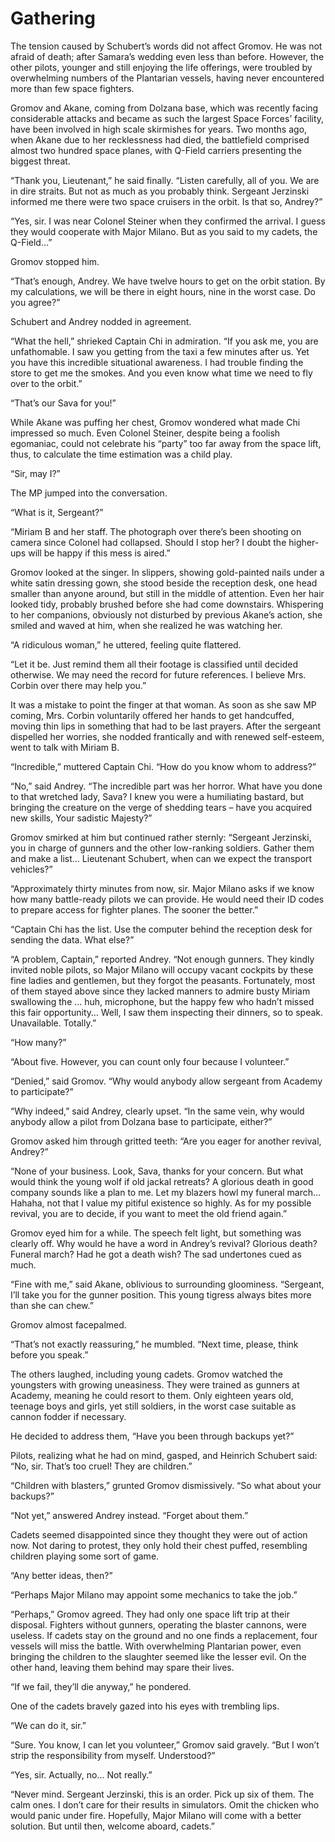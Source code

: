 # Gathering

The tension caused by Schubert’s words did not affect Gromov. He was not afraid of death; after Samara’s wedding even less than before. However, the other pilots, younger and still enjoying the life offerings, were troubled by overwhelming numbers of the Plantarian vessels, having never encountered more than few space fighters.

Gromov and Akane, coming from Dolzana base, which was recently facing considerable attacks and became as such the largest Space Forces’ facility, have been involved in high scale skirmishes for years. Two months ago, when Akane due to her recklessness had died, the battlefield comprised almost two hundred space planes, with Q-Field carriers presenting the biggest threat.

“Thank you, Lieutenant,” he said finally. “Listen carefully, all of you. We are in dire straits. But not as much as you probably think. Sergeant Jerzinski informed me there were two space cruisers in the orbit. Is that so, Andrey?”

“Yes, sir. I was near Colonel Steiner when they confirmed the arrival. I guess they would cooperate with Major Milano. But as you said to my cadets, the Q-Field…”

Gromov stopped him.

“That’s enough, Andrey. We have twelve hours to get on the orbit station. By my calculations, we will be there in eight hours, nine in the worst case. Do you agree?”

Schubert and Andrey nodded in agreement.

“What the hell,” shrieked Captain Chi in admiration. “If you ask me, you are unfathomable. I saw you getting from the taxi a few minutes after us. Yet you have this incredible situational awareness. I had trouble finding the store to get me the smokes. And you even know what time we need to fly over to the orbit.”

“That’s our Sava for you!”

While Akane was puffing her chest, Gromov wondered what made Chi impressed so much. Even Colonel Steiner, despite being a foolish egomaniac, could not celebrate his “party” too far away from the space lift, thus, to calculate the time estimation was a child play.

“Sir, may I?”

The MP jumped into the conversation.

“What is it, Sergeant?”

“Miriam B and her staff. The photograph over there’s been shooting on camera since Colonel had collapsed. Should I stop her? I doubt the higher-ups will be happy if this mess is aired.”

Gromov looked at the singer. In slippers, showing gold-painted nails under a white satin dressing gown, she stood beside the reception desk, one head smaller than anyone around, but still in the middle of attention. Even her hair looked tidy, probably brushed before she had come downstairs. Whispering to her companions, obviously not disturbed by previous Akane’s action, she smiled and waved at him, when she realized he was watching her.

“A ridiculous woman,” he uttered, feeling quite flattered.

“Let it be. Just remind them all their footage is classified until decided otherwise. We may need the record for future references. I believe Mrs. Corbin over there may help you.”

It was a mistake to point the finger at that woman. As soon as she saw MP coming, Mrs. Corbin voluntarily offered her hands to get handcuffed, moving thin lips in something that had to be last prayers. After the sergeant dispelled her worries, she nodded frantically and with renewed self-esteem, went to talk with Miriam B.

“Incredible,” muttered Captain Chi. “How do you know whom to address?”

“No,” said Andrey. “The incredible part was her horror. What have you done to that wretched lady, Sava? I knew you were a humiliating bastard, but bringing the creature on the verge of shedding tears – have you acquired new skills, Your sadistic Majesty?”

Gromov smirked at him but continued rather sternly: “Sergeant Jerzinski, you in charge of gunners and the other low-ranking soldiers. Gather them and make a list… Lieutenant Schubert, when can we expect the transport vehicles?”

“Approximately thirty minutes from now, sir. Major Milano asks if we know how many battle-ready pilots we can provide. He would need their ID codes to prepare access for fighter planes. The sooner the better.”

“Captain Chi has the list. Use the computer behind the reception desk for sending the data. What else?”

“A problem, Captain,” reported Andrey. “Not enough gunners. They kindly invited noble pilots, so Major Milano will occupy vacant cockpits by these fine ladies and gentlemen, but they forgot the peasants. Fortunately, most of them stayed above since they lacked manners to admire busty Miriam swallowing the … huh, microphone, but the happy few who hadn’t missed this fair opportunity… Well, I saw them inspecting their dinners, so to speak. Unavailable. Totally.”

“How many?”

“About five. However, you can count only four because I volunteer.”

“Denied,” said Gromov. “Why would anybody allow sergeant from Academy to participate?”

“Why indeed,” said Andrey, clearly upset. “In the same vein, why would anybody allow a pilot from Dolzana base to participate, either?”

Gromov asked him through gritted teeth: “Are you eager for another revival, Andrey?”

“None of your business. Look, Sava, thanks for your concern. But what would think the young wolf if old jackal retreats? A glorious death in good company sounds like a plan to me. Let my blazers howl my funeral march… Hahaha, not that I value my pitiful existence so highly. As for my possible revival, you are to decide, if you want to meet the old friend again.”

Gromov eyed him for a while. The speech felt light, but something was clearly off. Why would he have a word in Andrey’s revival? Glorious death? Funeral march? Had he got a death wish? The sad undertones cued as much.

“Fine with me,” said Akane, oblivious to surrounding gloominess. “Sergeant, I’ll take you for the gunner position. This young tigress always bites more than she can chew.”

Gromov almost facepalmed.

“That’s not exactly reassuring,” he mumbled. “Next time, please, think before you speak.”

The others laughed, including young cadets. Gromov watched the youngsters with growing uneasiness. They were trained as gunners at Academy, meaning he could resort to them. Only eighteen years old, teenage boys and girls, yet still soldiers, in the worst case suitable as cannon fodder if necessary.

He decided to address them, “Have you been through backups yet?”

Pilots, realizing what he had on mind, gasped, and Heinrich Schubert said: “No, sir. That’s too cruel! They are children.”

“Children with blasters,” grunted Gromov dismissively. “So what about your backups?”

“Not yet,” answered Andrey instead. “Forget about them.”

Cadets seemed disappointed since they thought they were out of action now. Not daring to protest, they only hold their chest puffed, resembling children playing some sort of game.

“Any better ideas, then?”

“Perhaps Major Milano may appoint some mechanics to take the job.”

“Perhaps,” Gromov agreed. They had only one space lift trip at their disposal. Fighters without gunners, operating the blaster cannons, were useless. If cadets stay on the ground and no one finds a replacement, four vessels will miss the battle. With overwhelming Plantarian power, even bringing the children to the slaughter seemed like the lesser evil. On the other hand, leaving them behind may spare their lives.

“If we fail, they’ll die anyway,” he pondered.

One of the cadets bravely gazed into his eyes with trembling lips.

“We can do it, sir.”

“Sure. You know, I can let you volunteer,” Gromov said gravely. “But I won’t strip the responsibility from myself. Understood?”

“Yes, sir. Actually, no… Not really.”

“Never mind. Sergeant Jerzinski, this is an order. Pick up six of them. The calm ones. I don’t care for their results in simulators. Omit the chicken who would panic under fire. Hopefully, Major Milano will come with a better solution. But until then, welcome aboard, cadets.”
